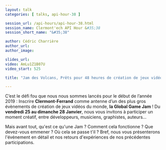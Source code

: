 ```yaml
---
layout: talk
categories: [ talks, api-hour-38 ]

session_url: /api-hours/api-hour-38.html
session_name: Clermont'ech API Hour &#35;38
session_short_name: "&#35;38"

author: Cédric Charrière
author_url: 
author_image: 

slides_url:
video: AmLu1Z1B07U
video_start: 525

title: "Jam des Volcans, Prêts pour 48 heures de création de jeux vidéo ?"

---
```


C’est le défi fou que nous nous sommes lancés pour le début de l’année 2019 : Inscrire **Clermont-Ferrand** comme antenne d’un des plus gros évènements de création de jeux vidéos du monde, **la Global Game Jam** !
Du **vendredi 25 au dimanche 28 Janvier**, nous vous invitons à participer un moment créatif, entre développeurs, musiciens, graphistes, auteurs...

Mais avant tout, qu'est ce qu'une Jam ? Comment cela fonctionne ? Que devez-vous emmener ? Où cela se passe t'il ?
Bref, nous vous présenterons l'événement en détail et nos retours d'expériences de nos précédentes participations.
